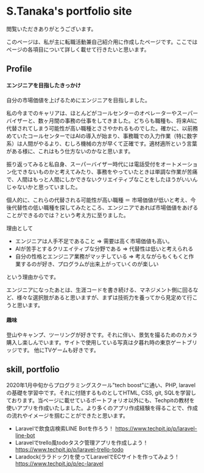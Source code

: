 # S.Tanaka's portfolio site

閲覧いただきありがとうございます。

このページは、私が主に転職活動兼自己紹介用に作成したページです。ここではページの各項目について詳しく載せて行きたいと思います。

## Profile
#### エンジニアを目指したきっかけ
自分の市場価値を上げるためにエンジニアを目指しました。

私の今までのキャリアは、ほとんどがコールセンターのオペレーターやスーパーバイザーと、数ヶ月間の事務の仕事をしてきました。どちらも職種も、将来AIに代替されてしまう可能性が高い職種とささやかれるものでした。確かに、以前務めていたコールセンターではAIの導入が始まり、事務職での入力作業（特に数字系）は人間がやるより、むしろ機械の方が早くて正確です。適材適所という言葉がある様に、これはもう仕方ないのかなと思います。

振り返ってみると私自身、スーパーバイザー時代には電話受付をオートメーション化できないものかと考えてみたり、事務をやっていたときは単調な作業が苦痛で、人間はもっと人間にしかできないクリエイティブなことをしたほうがいいんじゃないかと思っていました。

個人的に、これらの代替される可能性が高い職種 ＝ 市場価値が低いと考え、今後代替性の低い職種を探してみたところ、エンジニアであれば市場価値をあげることができるのでは？という考え方に至りました。

理由として

- エンジニアは人手不足であること => 需要は高く市場価値も高い。
- AIが苦手とするクリエイティブな分野である => 代替性は低いと考えられる
- 自分の性格とエンジニア業務がマッチしている => 考えながらもくもくと作業するのが好き、プログラムが出来上がっていくのが楽しい

という理由からです。

エンジニアになったあとは、生涯コードを書き続ける、マネジメント側に回るなど、様々な選択肢があると思いますが、まずは技術力を養ってから見定めて行こうと思います。

#### 趣味
登山やキャンプ、ツーリングが好きです。それに伴い、景気を撮るためのカメラ購入し楽しんでいます。サイトで使用している写真は夕暮れ時の東京ゲートブリッジです。
他にTVゲームも好きです。


## skill, portfolio
2020年1月中旬からプログラミングスクール"tech boost"に通い、PHP, laravelの基礎を学習中です。それに付随するものとしてHTML, CSS, git, SQLを学習しております。当ページに載せているポートフォリオ以外にも、Techpitの教材を使いアプリを作成いたしました。より多くのアプリ作成経験を得ることで、作成の流れやイメージを掴むことができたと思います。
- Laravelで飲食店検索LINE Botを作ろう！ https://www.techpit.jp/p/laravel-line-bot
- Laravelでtrello風todoタスク管理アプリを作成しよう！ https://www.techpit.jp/p/laravel-trello-todo
- Laradock(ララドック)を使ってLaravelでECサイトを作ってみよう！ https://www.techpit.jp/p/ec-laravel
